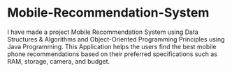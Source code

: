 # Mobile-Recommendation-System
I have made a project Mobile Recommendation System using Data Structures &amp; Algorithms and Object-Oriented Programming Principles using Java Programming. This Application helps the users find the best mobile phone recommendations based on their preferred specifications such as RAM, storage, camera, and budget.
